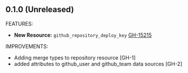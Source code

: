 ## 0.1.0 (Unreleased)

FEATURES:

* **New Resource:** `github_repository_deploy_key` [GH-15215](https://github.com/hashicorp/terraform/pull/15215)

IMPROVEMENTS:

* Adding merge types to repository resource [GH-1]
* added attributes to github_user and github_team data sources [GH-2]
